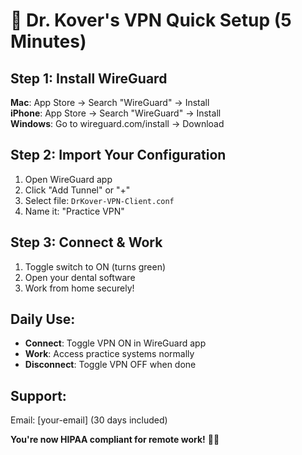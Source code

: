 # 🚀 Dr. Kover's VPN Quick Setup (5 Minutes)

## **Step 1: Install WireGuard**
**Mac**: App Store → Search "WireGuard" → Install  
**iPhone**: App Store → Search "WireGuard" → Install  
**Windows**: Go to wireguard.com/install → Download

## **Step 2: Import Your Configuration**
1. Open WireGuard app
2. Click "Add Tunnel" or "+"
3. Select file: `DrKover-VPN-Client.conf`
4. Name it: "Practice VPN"

## **Step 3: Connect & Work**
1. Toggle switch to ON (turns green)
2. Open your dental software
3. Work from home securely!

## **Daily Use:**
- **Connect**: Toggle VPN ON in WireGuard app
- **Work**: Access practice systems normally  
- **Disconnect**: Toggle VPN OFF when done

## **Support:**
Email: [your-email] (30 days included)

**You're now HIPAA compliant for remote work!** 🏥✅
